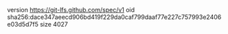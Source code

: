 version https://git-lfs.github.com/spec/v1
oid sha256:dace347aeecd906bd419f229da0caf799daaf77e227c757993e2406e03d5d7f5
size 4027
